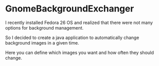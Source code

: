 # GnomeBackgroundExchanger
I recently installed Fedora 26 OS and realized that there were not many options for background management. 

So I decided to create a java application to automatically change background images in a given time.

Here you can define which images you want and how often they should change.
